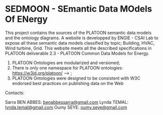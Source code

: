 # SEDMOON - SEmantic Data MOdels Of ENergy

This project contains the sources of the PLATOON semantic data models and the ontology diagrams. A website is developped by ENGIE - CSAI Lab to expose all these semantic data models classified by topic; Building, HVAC, Wind turbine, Grid. This website meets all the described specifications in PLATOON deliverable 2.3 - PLATOON Common Data Models for Energy. 

   1. PLATOON Ontologies are modularized and versioned;
   2. There is only one namespace for PLATOON ontologies: https://w3id.org/platoon/ --> ;
   3. PLATOON Ontologies were designed to be consistent with W3C endorsed best practices on publishing data on the Web

Contacts:

Sarra BEN ABBES: benabbessarra@gmail.com
Lynda TEMAL: lynda.temal@gmail.com
Oumy SEYE: oumy.seye@gmail.com
